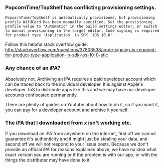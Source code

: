 ### PopcornTime/TopShelf has conflicting provisioning settings.

`PopcornTime/TopShelf is automatically provisioned, but provisioning profile WildCard has been manually specified. Set the provisioning profile value to "Automatic" in the build settings editor, or switch to manual provisioning in the target editor. Code signing is required for product type 'Application' in SDK 'iOS 10.0'`

Follow this helpful stack overflow guide: http://stackoverflow.com/questions/37806538/code-signing-is-required-for-product-type-application-in-sdk-ios-10-0-stic

### Any chance of an iPA?

Absolutely not. Archiving an iPA requires a paid developer account which can be traced back to the individual developer. It is against Apple's developer ToS to distribute apps like this and we may have our developer accounts confiscated permanently.

There are plenty of guides on Youtube about how to do it, so if you want it, you can pay for a developer account and archive it yourself.

### The iPA that I downloaded from *x* isn't working etc.

If you download an iPA from anywhere on the internet, first off we cannot guarantee it's authenticity and it might just be stealing your data, and second off we will not respond to your issue posts. Because we don't provide an official iPA for reasons explained above, we have no idea what exact version you are running or if the problem is with our app, or with the things the distributer may have done to it.


